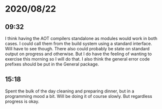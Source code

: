 # 2020/08/22

## 09:32

I think having the AOT compilers standalone as modules would work in both cases.
I could call them from the build system using a standard interface. Will have
to see though. There also could probably be state on standard output on progress
and otherwise. But I do have the feeling of wanting to exercise this morning
so I will do that. I also think the general error code prefixes should be put
in the General package.

## 15:18

Spent the bulk of the day cleaning and preparing dinner, but in a programming
mood a bit. Will be doing it of course slowly. But regardless progress is okay.
